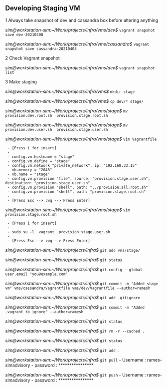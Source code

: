 ## Developing Staging VM

1 Always take snapshot of dev and cassandra box before altering anything

  *sim@workstation-sim:~/Work/projects/infra/vms/dev$* `vagrant snapshot save dev-20210408`
  
  *sim@workstation-sim:~/Work/projects/infra/vms/cassandra$* `vagrant snapshot save cassandra-20210408` 
  
2 Check Vagrant snapshot

  *sim@workstation-sim:~/Work/projects/infra/vms/dev$* `vagrant snapshot list`
  
3 Make staging

 *sim@workstation-sim:~/Work/projects/infra/vms$* `mkdir stage`
 
 *sim@workstation-sim:~/Work/projects/infra/vms$* `cp dev/* stage/`
 
 *sim@workstation-sim:~/Work/projects/infra/vms/stage$* `mv provision.dev.root.sh  provision.stage.root.sh`
 
 *sim@workstation-sim:~/Work/projects/infra/vms/stage$* `mv provision.dev.user.sh  provision.stage.user.sh`
 
 *sim@workstation-sim:~/Work/projects/infra/vms/stage$* `vim Vagrantfile`
 
     - [Press i for insert]
     - 
     - config.vm.hostname = "stage"
     - config.vm.define = "stage"
     - config.vm.network "private_network", ip: "192.168.33.15"
     - vb.memory = "2048"
     - vb.name = "stage"
     - config.vm.provision "file", source: "provision.stage.user.sh", destination: "provision.stage.user.sh"
     - config.vm.provision "shell", path: "../provision.all.root.sh"
     - config.vm.provision "shell", path: "provision.stage.root.sh"
     - 
     - [Press Esc --> :wq --> Press Enter]

 *sim@workstation-sim:~/Work/projects/infra/vms/stage$* `vim provision.stage.root.sh`
 
     - [Press i for insert]
     - 
     - sudo su -l  vagrant  provision.stage.user.sh
     - 
     - [Press Esc --> :wq --> Press Enter]

 *sim@workstation-sim:~/Work/projects/infra$* `git add vms/stage/`
 
 *sim@workstation-sim:~/Work/projects/infra$* `git status`
 
 *sim@workstation-sim:~/Work/projects/infra$* `git config --global user.email "you@example.com"`
 
 *sim@workstation-sim:~/Work/projects/infra$* `git commit -m "Added stage vm" vms/cassandra/Vagrantfile vms/dev/Vagrantfile --author=ramesh`
 
 *sim@workstation-sim:~/Work/projects/infra$* `git add .gitignore`
 
 *sim@workstation-sim:~/Work/projects/infra$* `git commit -m "Added .vagrant to ignore" --author=ramesh`
 
 *sim@workstation-sim:~/Work/projects/infra$* `git status`
 
 *sim@workstation-sim:~/Work/projects/infra$* `git rm -r --cached .`
 
 *sim@workstation-sim:~/Work/projects/infra$* `git status`

 *sim@workstation-sim:~/Work/projects/infra$* `git add .`

 *sim@workstation-sim:~/Work/projects/infra$* `git pull`
     - Username : rames-simadvisory
     - password : ****************
 
 *sim@workstation-sim:~/Work/projects/infra$* `git push`
     - Username : rames-simadvisory
     - password : ****************


